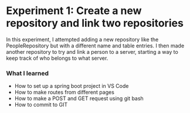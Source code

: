 # Experiment 1: Create a new repository and link two repositories
In this experiment, I attempted adding a new repository like the PeopleRepository but with a different name and table entries. I then made another repository to try and link a person to a server, starting a way to keep track of who belongs to what server.

### What I learned
- How to set up a spring boot project in VS Code
- How to make routes from different pages
- How to make a POST and GET request using git bash
- How to commit to GIT
